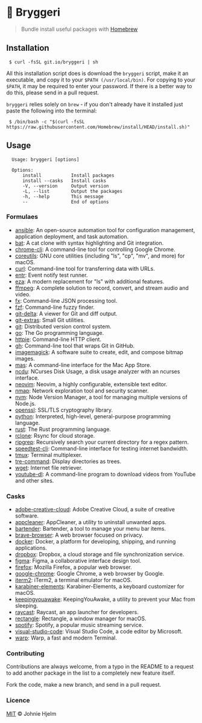 # 🍼 Bryggeri

> Bundle install useful packages with [Homebrew](http://brew.sh/)

## Installation

```console
 $ curl -fsSL git.io/bryggeri | sh
```

All this installation script does is download the `bryggeri` script, make it an executable, and copy it to your `$PATH (/usr/local/bin)`. For copying to your `$PATH`, it may be required to enter your password. If there is a better way to do this, please send in a pull request.

`bryggeri` relies solely on `brew` - if you don't already have it installed just paste the following into the terminal:

```console
 $ /bin/bash -c "$(curl -fsSL https://raw.githubusercontent.com/Homebrew/install/HEAD/install.sh)"
```

## Usage

```console
  Usage: bryggeri [options]

  Options:
      install           Install packages
      install --casks   Install casks
      -V, --version     Output version
      -L, --list        Output the packages
      -h, --help        This message
      --                End of options
```

### Formulaes

- [ansible](https://formulae.brew.sh/formula/ansible): An open-source automation tool for configuration management, application deployment, and task automation.
- [bat](https://formulae.brew.sh/formula/bat): A cat clone with syntax highlighting and Git integration.
- [chrome-cli](https://formulae.brew.sh/formula/chrome-cli): A command-line tool for controlling Google Chrome.
- [coreutils](https://formulae.brew.sh/formula/coreutils): GNU core utilities (including "ls", "cp", "mv", and more) for macOS.
- [curl](https://formulae.brew.sh/formula/curl): Command-line tool for transferring data with URLs.
- [entr](https://formulae.brew.sh/formula/entr): Event notify test runner.
- [eza](https://formulae.brew.sh/formula/eza): A modern replacement for "ls" with additional features.
- [ffmpeg](https://formulae.brew.sh/formula/ffmpeg): A complete solution to record, convert, and stream audio and video.
- [fx](https://formulae.brew.sh/formula/fx): Command-line JSON processing tool.
- [fzf](https://formulae.brew.sh/formula/fzf): Command-line fuzzy finder.
- [git-delta](https://formulae.brew.sh/formula/git-delta): A viewer for Git and diff output.
- [git-extras](https://formulae.brew.sh/formula/git-extras): Small Git utilities.
- [git](https://formulae.brew.sh/formula/git): Distributed version control system.
- [go](https://formulae.brew.sh/formula/go): The Go programming language.
- [httpie](https://formulae.brew.sh/formula/httpie): Command-line HTTP client.
- [gh](https://formulae.brew.sh/formula/gh): Command-line tool that wraps Git in GitHub.
- [imagemagick](https://formulae.brew.sh/formula/imagemagick): A software suite to create, edit, and compose bitmap images.
- [mas](https://formulae.brew.sh/formula/mas): A command-line interface for the Mac App Store.
- [ncdu](https://formulae.brew.sh/formula/ncdu): NCurses Disk Usage, a disk usage analyzer with an ncurses interface.
- [neovim](https://formulae.brew.sh/formula/neovim): Neovim, a highly configurable, extensible text editor.
- [nmap](https://formulae.brew.sh/formula/nmap): Network exploration tool and security scanner.
- [nvm](https://formulae.brew.sh/formula/nvm): Node Version Manager, a tool for managing multiple versions of Node.js.
- [openssl](https://formulae.brew.sh/formula/openssl): SSL/TLS cryptography library.
- [python](https://formulae.brew.sh/formula/python): Interpreted, high-level, general-purpose programming language.
- [rust](https://formulae.brew.sh/formula/rust): The Rust programming language.
- [rclone](https://formulae.brew.sh/formula/rclone): Rsync for cloud storage.
- [ripgrep](https://formulae.brew.sh/formula/ripgrep): Recursively search your current directory for a regex pattern.
- [speedtest-cli](https://formulae.brew.sh/formula/speedtest-cli): Command-line interface for testing internet bandwidth.
- [tmux](https://formulae.brew.sh/formula/tmux): Terminal multiplexer.
- [tre-command](https://formulae.brew.sh/formula/tre-command): Display directories as trees.
- [wget](https://formulae.brew.sh/formula/wget): Internet file retriever.
- [youtube-dl](https://formulae.brew.sh/formula/youtube-dl): A command-line program to download videos from YouTube and other sites.

### Casks

- [adobe-creative-cloud](https://formulae.brew.sh/cask/adobe-creative-cloud): Adobe Creative Cloud, a suite of creative software.
- [appcleaner](https://formulae.brew.sh/cask/appcleaner): AppCleaner, a utility to uninstall unwanted apps.
- [bartender](https://formulae.brew.sh/cask/bartender): Bartender, a tool to manage your menu bar items.
- [brave-browser](https://formulae.brew.sh/cask/brave-browser): A web browser focused on privacy.
- [docker](https://formulae.brew.sh/cask/docker): Docker, a platform for developing, shipping, and running applications.
- [dropbox](https://formulae.brew.sh/cask/dropbox): Dropbox, a cloud storage and file synchronization service.
- [figma](https://formulae.brew.sh/cask/figma): Figma, a collaborative interface design tool.
- [firefox](https://formulae.brew.sh/cask/firefox): Mozilla Firefox, a popular web browser.
- [google-chrome](https://formulae.brew.sh/cask/google-chrome): Google Chrome, a web browser by Google.
- [iterm2](https://formulae.brew.sh/cask/iterm2): iTerm2, a terminal emulator for macOS.
- [karabiner-elements](https://formulae.brew.sh/cask/karabiner-elements): Karabiner-Elements, a keyboard customizer for macOS.
- [keepingyouawake](https://formulae.brew.sh/cask/keepingyouawake): KeepingYouAwake, a utility to prevent your Mac from sleeping.
- [raycast](https://formulae.brew.sh/cask/raycast): Raycast, an app launcher for developers.
- [rectangle](https://formulae.brew.sh/cask/rectangle): Rectangle, a window manager for macOS.
- [spotify](https://formulae.brew.sh/cask/spotify): Spotify, a popular music streaming service.
- [visual-studio-code](https://formulae.brew.sh/cask/visual-studio-code): Visual Studio Code, a code editor by Microsoft.
- [warp](https://formulae.brew.sh/cask/warp): Warp, a fast and modern Terminal.

### Contributing

Contributions are always welcome, from a typo in the README to a request to add another package in the list to a completely new feature itself.

Fork the code, make a new branch, and send in a pull request.

### Licence

[MIT](licence) © Johnie Hjelm
